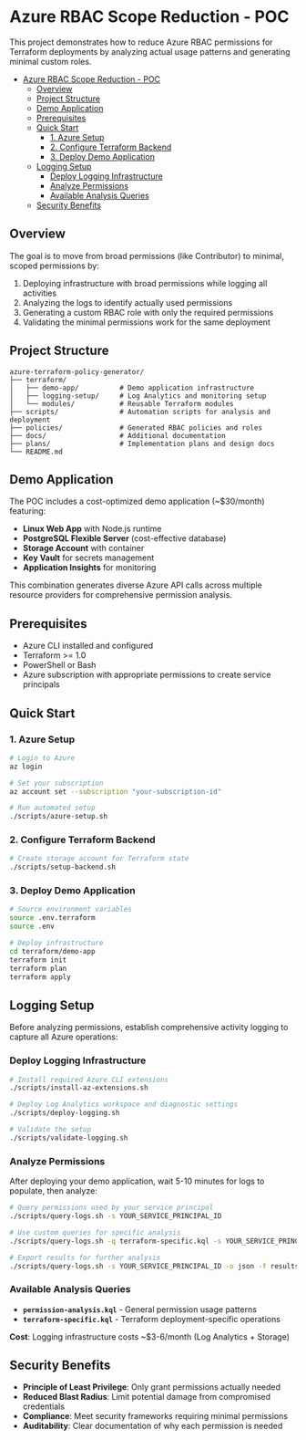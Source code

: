 # Azure RBAC Scope Reduction - POC

This project demonstrates how to reduce Azure RBAC permissions for Terraform deployments by analyzing actual usage patterns and generating minimal custom roles.

- [Azure RBAC Scope Reduction - POC](#azure-rbac-scope-reduction---poc)
  - [Overview](#overview)
  - [Project Structure](#project-structure)
  - [Demo Application](#demo-application)
  - [Prerequisites](#prerequisites)
  - [Quick Start](#quick-start)
    - [1. Azure Setup](#1-azure-setup)
    - [2. Configure Terraform Backend](#2-configure-terraform-backend)
    - [3. Deploy Demo Application](#3-deploy-demo-application)
  - [Logging Setup](#logging-setup)
    - [Deploy Logging Infrastructure](#deploy-logging-infrastructure)
    - [Analyze Permissions](#analyze-permissions)
    - [Available Analysis Queries](#available-analysis-queries)
  - [Security Benefits](#security-benefits)

## Overview

The goal is to move from broad permissions (like Contributor) to minimal, scoped permissions by:

1. Deploying infrastructure with broad permissions while logging all activities
2. Analyzing the logs to identify actually used permissions
3. Generating a custom RBAC role with only the required permissions
4. Validating the minimal permissions work for the same deployment

## Project Structure

```
azure-terraform-policy-generator/
├── terraform/
│   ├── demo-app/          # Demo application infrastructure
│   ├── logging-setup/     # Log Analytics and monitoring setup
│   └── modules/           # Reusable Terraform modules
├── scripts/               # Automation scripts for analysis and deployment
├── policies/              # Generated RBAC policies and roles
├── docs/                  # Additional documentation
├── plans/                 # Implementation plans and design docs
└── README.md
```

## Demo Application

The POC includes a cost-optimized demo application (~$30/month) featuring:

- **Linux Web App** with Node.js runtime
- **PostgreSQL Flexible Server** (cost-effective database)
- **Storage Account** with container
- **Key Vault** for secrets management
- **Application Insights** for monitoring

This combination generates diverse Azure API calls across multiple resource providers for comprehensive permission analysis.

## Prerequisites

- Azure CLI installed and configured
- Terraform >= 1.0
- PowerShell or Bash
- Azure subscription with appropriate permissions to create service principals

## Quick Start

### 1. Azure Setup

```bash
# Login to Azure
az login

# Set your subscription
az account set --subscription "your-subscription-id"

# Run automated setup
./scripts/azure-setup.sh
```

### 2. Configure Terraform Backend

```bash
# Create storage account for Terraform state
./scripts/setup-backend.sh
```

### 3. Deploy Demo Application

```bash
# Source environment variables
source .env.terraform
source .env

# Deploy infrastructure
cd terraform/demo-app
terraform init
terraform plan
terraform apply
```

## Logging Setup

Before analyzing permissions, establish comprehensive activity logging to capture all Azure operations:

### Deploy Logging Infrastructure

```bash
# Install required Azure CLI extensions
./scripts/install-az-extensions.sh

# Deploy Log Analytics workspace and diagnostic settings
./scripts/deploy-logging.sh

# Validate the setup
./scripts/validate-logging.sh
```

### Analyze Permissions

After deploying your demo application, wait 5-10 minutes for logs to populate, then analyze:

```bash
# Query permissions used by your service principal
./scripts/query-logs.sh -s YOUR_SERVICE_PRINCIPAL_ID

# Use custom queries for specific analysis
./scripts/query-logs.sh -q terraform-specific.kql -s YOUR_SERVICE_PRINCIPAL_ID

# Export results for further analysis
./scripts/query-logs.sh -s YOUR_SERVICE_PRINCIPAL_ID -o json -f results.json
```

### Available Analysis Queries

- **`permission-analysis.kql`** - General permission usage patterns
- **`terraform-specific.kql`** - Terraform deployment-specific operations

**Cost**: Logging infrastructure costs ~$3-6/month (Log Analytics + Storage)

## Security Benefits

- **Principle of Least Privilege**: Only grant permissions actually needed
- **Reduced Blast Radius**: Limit potential damage from compromised credentials
- **Compliance**: Meet security frameworks requiring minimal permissions
- **Auditability**: Clear documentation of why each permission is needed
